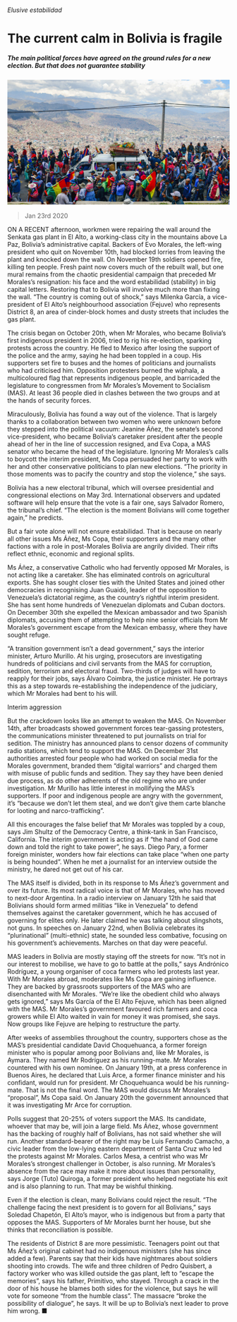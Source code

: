 ###### Elusive estabilidad

# The current calm in Bolivia is fragile 

##### The main political forces have agreed on the ground rules for a new election. But that does not guarantee stability 

![image](images/20200125_AMP001_0.jpg) 

> Jan 23rd 2020 

ON A RECENT afternoon, workmen were repairing the wall around the Senkata gas plant in El Alto, a working-class city in the mountains above La Paz, Bolivia’s administrative capital. Backers of Evo Morales, the left-wing president who quit on November 10th, had blocked lorries from leaving the plant and knocked down the wall. On November 19th soldiers opened fire, killing ten people. Fresh paint now covers much of the rebuilt wall, but one mural remains from the chaotic presidential campaign that preceded Mr Morales’s resignation: his face and the word estabilidad (stability) in big capital letters. Restoring that to Bolivia will involve much more than fixing the wall. “The country is coming out of shock,” says Milenka García, a vice-president of El Alto’s neighbourhood association (Fejuve) who represents District 8, an area of cinder-block homes and dusty streets that includes the gas plant.

The crisis began on October 20th, when Mr Morales, who became Bolivia’s first indigenous president in 2006, tried to rig his re-election, sparking protests across the country. He fled to Mexico after losing the support of the police and the army, saying he had been toppled in a coup. His supporters set fire to buses and the homes of politicians and journalists who had criticised him. Opposition protesters burned the wiphala, a multicoloured flag that represents indigenous people, and barricaded the legislature to congressmen from Mr Morales’s Movement to Socialism (MAS). At least 36 people died in clashes between the two groups and at the hands of security forces.


Miraculously, Bolivia has found a way out of the violence. That is largely thanks to a collaboration between two women who were unknown before they stepped into the political vacuum: Jeanine Áñez, the senate’s second vice-president, who became Bolivia’s caretaker president after the people ahead of her in the line of succession resigned, and Eva Copa, a MAS senator who became the head of the legislature. Ignoring Mr Morales’s calls to boycott the interim president, Ms Copa persuaded her party to work with her and other conservative politicians to plan new elections. “The priority in those moments was to pacify the country and stop the violence,” she says.

Bolivia has a new electoral tribunal, which will oversee presidential and congressional elections on May 3rd. International observers and updated software will help ensure that the vote is a fair one, says Salvador Romero, the tribunal’s chief. “The election is the moment Bolivians will come together again,” he predicts.

But a fair vote alone will not ensure estabilidad. That is because on nearly all other issues Ms Áñez, Ms Copa, their supporters and the many other factions with a role in post-Morales Bolivia are angrily divided. Their rifts reflect ethnic, economic and regional splits.

Ms Áñez, a conservative Catholic who had fervently opposed Mr Morales, is not acting like a caretaker. She has eliminated controls on agricultural exports. She has sought closer ties with the United States and joined other democracies in recognising Juan Guaidó, leader of the opposition to Venezuela’s dictatorial regime, as the country’s rightful interim president. She has sent home hundreds of Venezuelan diplomats and Cuban doctors. On December 30th she expelled the Mexican ambassador and two Spanish diplomats, accusing them of attempting to help nine senior officials from Mr Morales’s government escape from the Mexican embassy, where they have sought refuge. 

“A transition government isn’t a dead government,” says the interior minister, Arturo Murillo. At his urging, prosecutors are investigating hundreds of politicians and civil servants from the MAS for corruption, sedition, terrorism and electoral fraud. Two-thirds of judges will have to reapply for their jobs, says Álvaro Coimbra, the justice minister. He portrays this as a step towards re-establishing the independence of the judiciary, which Mr Morales had bent to his will.

Interim aggression

But the crackdown looks like an attempt to weaken the MAS. On November 14th, after broadcasts showed government forces tear-gassing protesters, the communications minister threatened to put journalists on trial for sedition. The ministry has announced plans to censor dozens of community radio stations, which tend to support the MAS. On December 31st authorities arrested four people who had worked on social media for the Morales government, branded them “digital warriors” and charged them with misuse of public funds and sedition. They say they have been denied due process, as do other adherents of the old regime who are under investigation. Mr Murillo has little interest in mollifying the MAS’s supporters. If poor and indigenous people are angry with the government, it’s “because we don’t let them steal, and we don’t give them carte blanche for looting and narco-trafficking”.

All this encourages the false belief that Mr Morales was toppled by a coup, says Jim Shultz of the Democracy Centre, a think-tank in San Francisco, California. The interim government is acting as if “the hand of God came down and told the right to take power”, he says. Diego Pary, a former foreign minister, wonders how fair elections can take place “when one party is being hounded”. When he met a journalist for an interview outside the ministry, he dared not get out of his car.

The MAS itself is divided, both in its response to Ms Áñez’s government and over its future. Its most radical voice is that of Mr Morales, who has moved to next-door Argentina. In a radio interview on January 12th he said that Bolivians should form armed militias “like in Venezuela” to defend themselves against the caretaker government, which he has accused of governing for elites only. He later claimed he was talking about slingshots, not guns. In speeches on January 22nd, when Bolivia celebrates its “plurinational” (multi-ethnic) state, he sounded less combative, focusing on his government’s achievements. Marches on that day were peaceful.

MAS leaders in Bolivia are mostly staying off the streets for now. “It’s not in our interest to mobilise, we have to go to battle at the polls,” says Andrónico Rodríguez, a young organiser of coca farmers who led protests last year. With Mr Morales abroad, moderates like Ms Copa are gaining influence. They are backed by grassroots supporters of the MAS who are disenchanted with Mr Morales. “We’re like the obedient child who always gets ignored,” says Ms García of the El Alto Fejuve, which has been aligned with the MAS. Mr Morales’s government favoured rich farmers and coca growers while El Alto waited in vain for money it was promised, she says. Now groups like Fejuve are helping to restructure the party. 

After weeks of assemblies throughout the country, supporters chose as the MAS’s presidential candidate David Choquehuanca, a former foreign minister who is popular among poor Bolivians and, like Mr Morales, is Aymara. They named Mr Rodríguez as his running-mate. Mr Morales countered with his own nominee. On January 19th, at a press conference in Buenos Aires, he declared that Luis Arce, a former finance minister and his confidant, would run for president. Mr Choquehuanca would be his running-mate. That is not the final word. The MAS would discuss Mr Morales’s “proposal”, Ms Copa said. On January 20th the government announced that it was investigating Mr Arce for corruption.

Polls suggest that 20-25% of voters support the MAS. Its candidate, whoever that may be, will join a large field. Ms Áñez, whose government has the backing of roughly half of Bolivians, has not said whether she will run. Another standard-bearer of the right may be Luis Fernando Camacho, a civic leader from the low-lying eastern department of Santa Cruz who led the protests against Mr Morales. Carlos Mesa, a centrist who was Mr Morales’s strongest challenger in October, is also running. Mr Morales’s absence from the race may make it more about issues than personality, says Jorge (Tuto) Quiroga, a former president who helped negotiate his exit and is also planning to run. That may be wishful thinking.

Even if the election is clean, many Bolivians could reject the result. “The challenge facing the next president is to govern for all Bolivians,” says Soledad Chapetón, El Alto’s mayor, who is indigenous but from a party that opposes the MAS. Supporters of Mr Morales burnt her house, but she thinks that reconciliation is possible.

The residents of District 8 are more pessimistic. Teenagers point out that Ms Áñez’s original cabinet had no indigenous ministers (she has since added a few). Parents say that their kids have nightmares about soldiers shooting into crowds. The wife and three children of Pedro Quisbert, a factory worker who was killed outside the gas plant, left to “escape the memories”, says his father, Primitivo, who stayed. Through a crack in the door of his house he blames both sides for the violence, but says he will vote for someone “from the humble class”. The massacre “broke the possibility of dialogue”, he says. It will be up to Bolivia’s next leader to prove him wrong. ■

